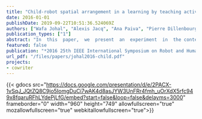 ```yaml
---
title: "Child-robot spatial arrangement in a learning by teaching activity"
date: 2016-01-01
publishDate: 2019-09-22T10:51:36.524069Z
authors: ["Wafa Johal", "Alexis Jacq", "Ana Paiva", "Pierre Dillenbourg"]
publication_types: ["1"]
abstract: "In  this  paper,  we  present  an  experiment  in  the context of a child-robot interaction where we study the influence of  the  child-robot  spatial  arrangement  on  the  child’s  focus  of attention and the perception of the robot’s performance. In the “Co-Writer learning by teaching” activity, the child teaches a Nao robot how to handwrite. Usually only face-to-face spatial arrangements are tested in educational child robot interactions, but  we  explored  two  spatial  conditions  from  Kendon’s  F-formation,  the  side-by-side  and  the  face-to-face  formations  in a  within  subject  experiment.  We  estimated  the  gaze  behavior of  the  child  and  their  consistency  in  grading  the  robot  with regard  to  the  robot’s  progress  in  writing.  Even-though  the demonstrations provided by children were not different between the two conditions (i.e. the robot’s learning didn’t differ), the results showed that in the side-by-side condition children tended to  be  more  indulgent  with  the  robot’s  mistakes  and  to  give it  better  feedback.  These  results  highlight  the  influence  of experimental choices in child-robot interaction"
featured: false
publication: "*2016 25th IEEE International Symposium on Robot and Human Interactive Communication (RO-MAN)*"
url_pdf: "/files/papers/johal2016-child.pdf"
projects:
- cowriter
---
```



{{< gdocs src="https://docs.google.com/presentation/d/e/2PACX-1vSqJ_JQtZQ8C9jo5IomgDuCi7wAK4d8asJYW3UnFRr4fmh_uOrXdX5rfc949x8fqaruRFhLYdePjLfG/embed?start=false&loop=false&delayms=3000" frameborder="0" width="960" height="749" allowfullscreen="true" mozallowfullscreen="true" webkitallowfullscreen="true">}}